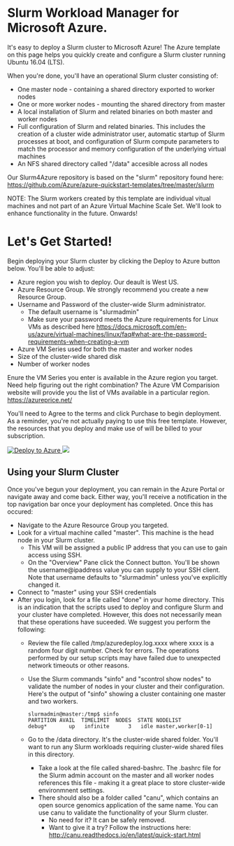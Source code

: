 # Slurm Workload Manager for Microsoft Azure. 

It's easy to deploy a Slurm cluster to Microsoft Azure!  The Azure template on this page helps you quickly create and configure a Slurm cluster running Ubuntu 16.04 (LTS).  

When you're done, you'll have an operational Slurm cluster consisting of:

* One master node - containing a shared directory exported to worker nodes
* One or more worker nodes - mounting the shared directory from master
* A local installation of Slurm and related binaries on both master and worker nodes
* Full configuration of Slurm and related binaries.  This includes the creation of a cluster wide administrator user, automatic startup of Slurm processes at boot, and configuration of Slurm compute parameters to match the processor and memory configuration of the underlying virtual machines
* An NFS shared directory called "/data" accesible across all nodes

Our Slurm4Azure repository is based on the "slurm" repository found here: https://github.com/Azure/azure-quickstart-templates/tree/master/slurm

NOTE: The Slurm workers created by this template are individual vitual machines and not part of an Azure Virtual Machine Scale Set.  We'll look to enhance functionality in the future.  Onwards!

# Let's Get Started!

Begin deploying your Slurm cluster by clicking the Deploy to Azure button below.  You'll be able to adjust:

* Azure region you wish to deploy.  Our deault is West US.
* Azure Resource Group.  We strongly recommend you create a new Resource Group.
* Username and Password of the cluster-wide Slurm administrator. 
  * The default username is "slurmadmin"
  * Make sure your password meets the Azure requirements for Linux VMs as described here https://docs.microsoft.com/en-us/azure/virtual-machines/linux/faq#what-are-the-password-requirements-when-creating-a-vm
* Azure VM Series used for both the master and worker nodes
* Size of the cluster-wide shared disk
* Number of worker nodes

Enure  the VM Series you enter is available in the Azure region you target.  Need help figuring out the right combination?  The Azure VM Comparision website will provide you the list of VMs available in a particular region.  https://azureprice.net/

You'll need to Agree to the terms and click Purchase to begin deployment.  As a reminder, you're not actually paying to use this free template. However, the resources that you deploy and make use of will be billed to your subscription.

<a href="https://portal.azure.com/#create/Microsoft.Template/uri/https%3A%2F%2Fraw.githubusercontent.com%2Ftamhinsf%2FSlurm4Azure%2Fmaster%2Fazuredeploy.json" target="_blank">
   <img alt="Deploy to Azure" src="http://azuredeploy.net/deploybutton.png"/>
</a>
<a href="http://armviz.io/#/?load=https%3A%2F%2Fraw.githubusercontent.com%2Ftamhinsf%2FSlurm4Azure%2Fmaster%2Fazuredeploy.json" target="_blank">
    <img src="http://armviz.io/visualizebutton.png"/>
</a>

## Using your Slurm Cluster

Once you've begun your deployment, you can remain in the Azure Portal or navigate away and come back.  Either way, you'll receive a notification in the top navigation bar once your deployment has completed.  Once this has occured:

* Navigate to the Azure Resource Group you targeted.  
* Look for a virtual machine called "master".   This machine is the head node in your Slurm cluster.  
  * This VM will be assigned a public IP address that you can use to gain access using SSH.  
  * On the "Overview" Pane click the Connect button.  You'll be shown the username@ipaddress value you can supply to your SSH client.  Note that username defaults to "slurmadmin" unless you've explicitly changed it.
* Connect to "master" using your SSH credentials
* After you login, look for a file called "done" in your home directory.  This is an indication that the scripts used to deploy and configure Slurm and your cluster have completed.  However, this does not necessarily mean that these operations have suceeded.  We suggest you perform the following:
  * Review the file called /tmp/azuredeploy.log.xxxx where xxxx is a random four digit number.  Check for errors.  The operations performed by our setup scripts may have failed due to unexpected network timeouts or other reasons.  
  * Use the Slurm commands "sinfo" and "scontrol show nodes" to validate the number of nodes in your cluster and their configuration.  Here's the output of "sinfo" showing a cluster containing one master and two workers.  

        slurmadmin@master:/tmp$ sinfo
        PARTITION AVAIL  TIMELIMIT  NODES  STATE NODELIST
        debug*       up   infinite      3   idle master,worker[0-1]
  
  * Go to the /data directory.  It's the cluster-wide shared folder.  You'll want to run any Slurm workloads requiring cluster-wide shared files in this directory.
    * Take a look at the file called shared-bashrc.  The .bashrc file for the Slurm admin account on the master and all worker nodes references this file - making it a great place to store cluster-wide environmnent settings.  
    * There should also be a folder called "canu", which contains an open source genomics application of the same name.  You can use canu to validate the functionality of your Slurm cluster.  
      * No need for it? It can be safely removed.  
      * Want to give it a try?  Follow the instructions here: http://canu.readthedocs.io/en/latest/quick-start.html




  

